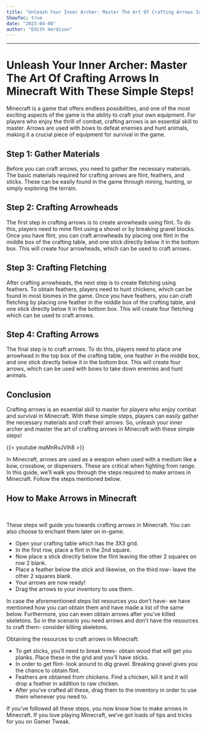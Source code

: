 ```yaml
---
title: "Unleash Your Inner Archer: Master The Art Of Crafting Arrows In Minecraft With These Simple Steps!"
ShowToc: true 
date: "2023-04-08"
author: "Edith Hardison"
---
```

*****
# Unleash Your Inner Archer: Master The Art Of Crafting Arrows In Minecraft With These Simple Steps!

Minecraft is a game that offers endless possibilities, and one of the most exciting aspects of the game is the ability to craft your own equipment. For players who enjoy the thrill of combat, crafting arrows is an essential skill to master. Arrows are used with bows to defeat enemies and hunt animals, making it a crucial piece of equipment for survival in the game.

## Step 1: Gather Materials

Before you can craft arrows, you need to gather the necessary materials. The basic materials required for crafting arrows are flint, feathers, and sticks. These can be easily found in the game through mining, hunting, or simply exploring the terrain.

## Step 2: Crafting Arrowheads

The first step in crafting arrows is to create arrowheads using flint. To do this, players need to mine flint using a shovel or by breaking gravel blocks. Once you have flint, you can craft arrowheads by placing one flint in the middle box of the crafting table, and one stick directly below it in the bottom box. This will create four arrowheads, which can be used to craft arrows.

## Step 3: Crafting Fletching

After crafting arrowheads, the next step is to create fletching using feathers. To obtain feathers, players need to hunt chickens, which can be found in most biomes in the game. Once you have feathers, you can craft fletching by placing one feather in the middle box of the crafting table, and one stick directly below it in the bottom box. This will create four fletching which can be used to craft arrows.

## Step 4: Crafting Arrows

The final step is to craft arrows. To do this, players need to place one arrowhead in the top box of the crafting table, one feather in the middle box, and one stick directly below it in the bottom box. This will create four arrows, which can be used with bows to take down enemies and hunt animals.

## Conclusion

Crafting arrows is an essential skill to master for players who enjoy combat and survival in Minecraft. With these simple steps, players can easily gather the necessary materials and craft their arrows. So, unleash your inner archer and master the art of crafting arrows in Minecraft with these simple steps!

{{< youtube maMnRvJVih8 >}} 



In Minecraft, arrows are used as a weapon when used with a medium like a bow, crossbow, or dispensers. These are critical when fighting from range. In this guide, we’ll walk you through the steps required to make arrows in Minecraft. Follow the steps mentioned below.
 
## How to Make Arrows in Minecraft
 
 
 
These steps will guide you towards crafting arrows in Minecraft. You can also choose to enchant them later on in-game.
 
- Open your crafting table which has the 3X3 grid.
 - In the first row, place a flint in the 2nd square.
 - Now place a stick directly below the flint leaving the other 2 squares on row 2 blank.
 - Place a feather below the stick and likewise, on the third row- leave the other 2 squares blank.
 - Your arrows are now ready!
 - Drag the arrows to your inventory to use them.

 
In case the aforementioned steps list resources you don’t have- we have mentioned how you can obtain them and have made a list of the same below. Furthermore, you can even obtain arrows after you’ve killed skeletons. So in the scenario you need arrows and don’t have the resources to craft them- consider killing skeletons.
 
Obtaining the resources to craft arrows in Minecraft:
 
- To get sticks, you’ll need to break trees- obtain wood that will get you planks. Place these in the grid and you’ll have sticks.
 - In order to get flint- look around to dig gravel. Breaking gravel gives you the chance to obtain flint.
 - Feathers are obtained from chickens. Find a chicken, kill it and it will drop a feather in addition to raw chicken.
 - After you’ve crafted all these, drag them to the inventory in order to use them whenever you need to.

 
If you’ve followed all these steps, you now know how to make arrows in Minecraft. If you love playing Minecraft, we’ve got loads of tips and tricks for you on Gamer Tweak.




